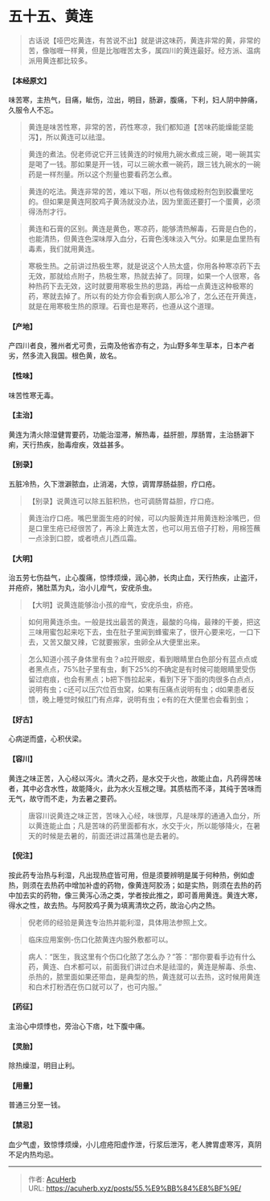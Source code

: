 # 五十五、黄连


> 古话说【哑巴吃黄连，有苦说不出】就是讲这味药，黄连非常的黄，非常的苦，像咖喱一样黄，但是比咖喱苦太多，属四川的黄连最好。经方派、温病派用黄连都比较多。

#### 【本经原文】
味苦寒，主热气，目痛，眦伤，泣出，明目，肠澼，腹痛，下利，妇人阴中肿痛，久服令人不忘。

> 黄连是味苦性寒，非常的苦，药性寒凉，我们都知道【苦味药能燥能坚能泻】，所以黄连可以祛湿。

> 黄连的煮法。倪老师说它开三钱黄连的时候用九碗水煮成三碗，喝一碗其实是喝了一钱。那如果是开一钱，可以三碗水煮一碗药，跟三钱九碗水的一碗药是一样剂量。所以这个剂量也要看药怎么煮。

> 黄连的吃法。黄连非常的苦，难以下咽，所以也有做成粉剂包到胶囊里吃的。但如果是黄连阿胶鸡子黄汤就没办法，因为里面还要打一个蛋黄，必须得汤剂才行。

> 黄连和石膏的区别。黄连是黄色，寒凉药，能够清热解毒，石膏是白色的，也能清热，但黄连色深味厚入血分，石膏色浅味淡入气分。如果是血里热有毒素，我们就用黄连。

> 寒极生热。之前讲过热极生寒，就是说这个人热太盛，你用各种寒凉药下去无效，那就给点附子，热极生寒，热就去掉了。同理，如果一个人很寒，各种热药下去无效，这时就要用寒极生热的思路，再给一点黄连这种极寒的药，寒就去掉了。所以有的处方你会看到病人那么冷了，怎么还在开黄连，就是在用寒极生热的原理。石膏也是寒药，也遵从这个道理。

#### 【产地】
产四川者良，雅州者尤可贵，云南及他省亦有之，为山野多年生草本，日本产者劣，然多流入我国。根色黄，故名。
#### 【性味】
味苦性寒无毒。
#### 【主治】
黄连为清火除湿健胃要药，功能治湿滞，解热毒，益肝胆，厚肠胃，主治肠澼下痢，天行热疾，胎毒疳疾，效益甚多。
#### 【别录】
五脏冷热，久下泄澼脓血，止消渴，大惊，调胃厚肠益胆，疗口疮。

> 【别录】说黄连可以除五脏积热，也可调肠胃益胆，疗口疮。

> 黄连治疗口疮。嘴巴里面生疮的时候，可以内服黄连并用黄连粉涂嘴巴，但是口里生疮已经很苦了，再涂上黄连太苦，也可以用五倍子打粉，用棉签蘸一点涂到口腔，或者喷点儿西瓜霜。

#### 【大明】
治五劳七伤益气，止心腹痛，惊悸烦燥，润心肺，长肉止血，天行热疾，止盗汗，并疮疥，猪肚蒸为丸，治小儿疳气，安疣杀虫。

> 【大明】说黄连能够治小孩的疳气，安疣杀虫，疥疮。

> 如何用黄连杀虫。一般是找出最苦的黄连，最酸的乌梅，最辣的干姜，把这三味用蜜包起来吃下去，虫在肚子里闻到蜂蜜来了，很开心要来吃，一口下去，又苦又酸又辣，它就要搬家，虫卵全从大便里出来。

> 怎么知道小孩子身体里有虫？a拉开眼皮，看到眼睛里白色部分有蓝点点或者黑点点，75%肚子里有虫，剩下25%的不确定是有时候可能眼睛里受伤留过疤痕，也会有黑点；‍b把下唇拉起来，看到下牙下面的肉很多白点点，说明有虫；‍‍‍‍c还可以压穴位百虫窝，如果有压痛点说明有虫；d如果患者反馈，晚上睡觉时候肛门有点痒，说明有虫；e有的在大便里也会看到虫；

#### 【好古】
心病逆而盛，心积伏梁。
#### 【容川】
黄连之味正苦，入心经以泻火。清火之药，是水交于火也，故能止血，凡药得苦味者，其中必含水性，故能降火，此为水火互根之理。其质枯而不泽，其纯于苦味而无气，故守而不走，为去暑之要药。

> 唐容川说黄连之味正苦，苦味入心经，味很厚，凡是味厚的通通入血分，所以黄连能止血；凡是苦味的药里面都有水，水交于火，所以能够降火，在暑天的时候是去暑的，前面还讲过菖蒲也是去暑的。

#### 【倪注】
按此药专治热与利湿，凡出现热症皆可用，但是须要辨明是属于何种热，例如虚热，则须在去热药中增加补虚的药物，像黄连阿胶汤；如是实热，则须在去热的药中加去实的药物，像三黄泻心汤之类，学者按此推之，即可善用黄连。黄连大寒，得水之性，故去热。与阿胶鸡子黄为填离清坎之药，故治心内之热。

> 倪老师的经验是黄连专治热并能利湿，具体用法参照上文。

> 临床应用案例-伤口化脓黄连内服外敷都可以。

> 病人：“医生，我这里有个伤口化脓了怎么办？”答：“那你要看手边有什么药，黄连、白术都可以，前面我们讲过白术是祛湿的，黄连是解毒、杀虫、杀热的，脓里面如果还带血，是典型的热，黄连就可以去热，这时候用黄连和白术打粉洒在伤口就可以了，也可内服。”

#### 【药征】
主治心中烦悸也，旁治心下痞，吐下腹中痛。
#### 【灵胎】
除热燥湿，明目止利。
#### 【用量】
普通三分至一钱。
#### 【禁忌】
血少气虚，致惊悸烦燥，小儿痘疮阳虚作泄，行浆后泄泻，老人脾胃虚寒泻，真阴不足内热均忌。

---

> 作者: [AcuHerb](https://acuherb.xyz)  
> URL: https://acuherb.xyz/posts/55.%E9%BB%84%E8%BF%9E/  

